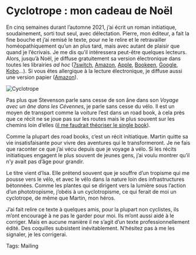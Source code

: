 # Cyclotrope : mon cadeau de Noël

En cinq semaines durant l’automne 2021, j’ai écrit un roman initiatique, soudainement, sorti tout seul, avec délectation. Pierre, mon éditeur, a fait la fine bouche et j’ai remisé le texte, pour ne le relire et le retravailler homéopathiquement qu’un an plus tard, mais avec autant de plaisir que quand je l’écrivais. Je me dis qu’il intéressera peut-être quelques lecteurs. Alors, jusqu’à Noël, je diffuse gratuitement sa version électronique dans toutes les librairies *ad hoc* ([7switch](https://www.7switch.com/fr/ebook/9782919358205/cyclotrope), [Amazon](https://www.amazon.fr/dp/B0BNJHCGK1/), [Apple](https://books.apple.com/fr/book/cyclotrope/id6444769496), [Bookeen](https://www.bookeenstore.com/ebook/9782919358205-cyclotrope-thierry-crouzet/), [Google](https://play.google.com/store/books/details/Thierry_Crouzet_Cyclotrope?id=60ueEAAAQBAJ), [Kobo](https://www.kobo.com/fr/fr/ebook/cyclotrope)…). Si vous êtes allergique à la lecture électronique, je diffuse aussi une version papier ([Amazon](https://www.amazon.fr/dp/B0BMXMC6TB?ref_=pe_3052080_397514860)).

![Cyclotrope](https://tcrouzet.com/images_tc/2022/11/cyclotrope-planche-1600-1024x753.jpg)

Pas plus que Stevenson parle sans cesse de son âne dans son *Voyage avec un âne dans les Cévennes*, je parle sans cesse du vélo. Il est un moyen de transport comme la voiture l’est dans un road book, à cela près que ce récit ne se joue pas sur les routes mais le plus souvent sur les chemins loin d’elles ([il me faudrait théoriser le single book](https://tcrouzet.com/2022/12/03/apres-le-road-book-et-le-cyber-book-le-single-book/)).

Comme la plupart des road books, c’est un récit initiatique. Martin quitte sa vie insatisfaisante pour vivre des aventures qui le transformeront. Je ne fais que raconter ce que j’ai vécu depuis que je voyage à vélo. Si les récits initiatiques engagent le plus souvent de jeunes gens, j’ai voulu montrer qu’il n’y avait pas d’âge pour grandir.

Le titre vient d’Isa. Elle prétend souvent que je souffre d’un tropisme qui me pousse vers le vélo, et avec le vélo dans la nature loin des infrastructures bétonnées. Comme les plantes qui se dirigent vers la lumière sous l’action d’un phototropisme, j’obéis à un cyclotropisme, ce qui ferait de moi un cyclotrope, de même que Martin, mon héros.

J’ai fait relire ce texte à quelques amis, pour la plupart non cyclistes, ils m’ont encouragé à ne pas le garder pour moi. Ils m’ont aussi aidé à le corriger. Mais en aucune manière il ne s’agit d’un texte professionnellement édité. Des coquilles subsistent inévitablement. N’hésitez pas à me les signaler, je les corrigerai.

Tags: Mailing